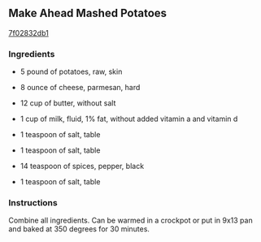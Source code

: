 ## Make Ahead Mashed Potatoes

[7f02832db1](http://www.food.com/recipe/make-ahead-mashed-potatoes-362319)

### Ingredients

 - 5 pound of potatoes, raw, skin

 - 8 ounce of cheese, parmesan, hard

 - 12 cup of butter, without salt

 - 1 cup of milk, fluid, 1% fat, without added vitamin a and vitamin d

 - 1 teaspoon of salt, table

 - 1 teaspoon of salt, table

 - 14 teaspoon of spices, pepper, black

 - 1 teaspoon of salt, table

### Instructions

Combine all ingredients. Can be warmed in a crockpot or put in 9x13 pan and baked at 350 degrees for 30 minutes.